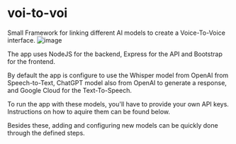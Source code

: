 # voi-to-voi
Small Framework for linking different AI models to create a Voice-To-Voice interface.
![image](https://user-images.githubusercontent.com/44745172/222991112-f3c6df88-1d6d-4cb7-a22b-5274fa5ebc89.png)

The app uses NodeJS for the backend, Express for the API and Bootstrap for the frontend.

By default the app is configure to use the Whisper model from OpenAI from Speech-to-Text, ChatGPT model also from OpenAI to generate a response, and Google Cloud for the Text-To-Speech.

To run the app with these models, you'll have to provide your own API keys. Instructions on how to aquire them can be found below.

Besides these, adding and configuring new models can be quickly done through the defined steps.
